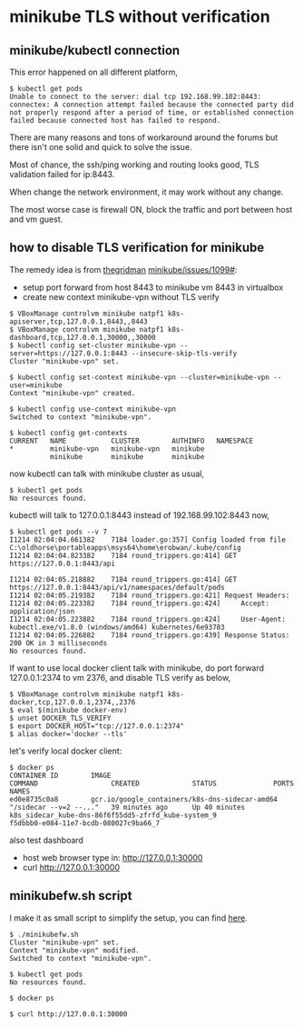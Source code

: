 # minikube TLS without verification

## minikube/kubectl connection
This error happened on all different platform,   
```
$ kubectl get pods
Unable to connect to the server: dial tcp 192.168.99.102:8443: connectex: A connection attempt failed because the connected party did not properly respond after a period of time, or established connection failed because connected host has failed to respond.
```

There are many reasons and tons of workaround around the forums but there isn't one solid and quick to solve the issue. 

Most of chance, the ssh/ping working and routing looks good, TLS validation failed for ip:8443.

When change the network environment, it may work without any change.

The most worse case is firewall ON, block the traffic and port between host and vm guest.

## how to disable TLS verification for minikube
The remedy idea is from [thegridman](https://github.com/thegridman) [minikube/issues/1099#](https://github.com/kubernetes/minikube/issues/1099#issuecomment-299277514):

- setup port forward from host 8443 to minikube vm 8443 in virtualbox
- create new context minikube-vpn without TLS verify

```
$ VBoxManage controlvm minikube natpf1 k8s-apiserver,tcp,127.0.0.1,8443,,8443
$ VBoxManage controlvm minikube natpf1 k8s-dashboard,tcp,127.0.0.1,30000,,30000
$ kubectl config set-cluster minikube-vpn --server=https://127.0.0.1:8443 --insecure-skip-tls-verify
Cluster "minikube-vpn" set.

$ kubectl config set-context minikube-vpn --cluster=minikube-vpn --user=minikube
Context "minikube-vpn" created.

$ kubectl config use-context minikube-vpn
Switched to context "minikube-vpn".

$ kubectl config get-contexts
CURRENT   NAME           CLUSTER        AUTHINFO   NAMESPACE
*         minikube-vpn   minikube-vpn   minikube
          minikube       minikube       minikube
```
now kubectl can talk with minikube cluster as usual, 
```
$ kubectl get pods
No resources found.
```
kubectl will talk to 127.0.0.1:8443 instead of 192.168.99.102:8443 now, 
```
$ kubectl get pods --v 7
I1214 02:04:04.661382    7184 loader.go:357] Config loaded from file C:\oldhorse\portableapps\msys64\home\erobwan/.kube/config
I1214 02:04:04.823382    7184 round_trippers.go:414] GET https://127.0.0.1:8443/api

I1214 02:04:05.218882    7184 round_trippers.go:414] GET https://127.0.0.1:8443/api/v1/namespaces/default/pods
I1214 02:04:05.219382    7184 round_trippers.go:421] Request Headers:
I1214 02:04:05.223382    7184 round_trippers.go:424]     Accept: application/json
I1214 02:04:05.223882    7184 round_trippers.go:424]     User-Agent: kubectl.exe/v1.8.0 (windows/amd64) kubernetes/6e93783
I1214 02:04:05.226882    7184 round_trippers.go:439] Response Status: 200 OK in 3 milliseconds
No resources found.
```
If want to use local docker client talk with minikube, do port forward 127.0.0.1:2374 to vm 2376, and disable TLS verify as below,   
```
$ VBoxManage controlvm minikube natpf1 k8s-docker,tcp,127.0.0.1,2374,,2376
$ eval $(minikube docker-env) 
$ unset DOCKER_TLS_VERIFY
$ export DOCKER_HOST="tcp://127.0.0.1:2374"
$ alias docker='docker --tls' 
```
let's verify local docker client:
```
$ docker ps
CONTAINER ID        IMAGE                                                  COMMAND                  CREATED             STATUS              PORTS               NAMES                                              
ed0e8735c0a8        gcr.io/google_containers/k8s-dns-sidecar-amd64         "/sidecar --v=2 --..."   39 minutes ago      Up 40 minutes                           k8s_sidecar_kube-dns-86f6f55dd5-zfrfd_kube-system_9
f5dbbb0-e084-11e7-bcdb-080027c9ba66_7                                          
``` 
also test dashboard
- host web browser type in: http://127.0.0.1:30000
- curl http://127.0.0.1:30000

## minikubefw.sh script

I make it as small script to simplify the setup, you can find [here](https://github.com/robertluwang/docker-hands-on-guide/blob/master/minikubefw.sh).

```
$ ./minikubefw.sh
Cluster "minikube-vpn" set.
Context "minikube-vpn" modified.
Switched to context "minikube-vpn".

$ kubectl get pods
No resources found.

$ docker ps

$ curl http://127.0.0.1:30000

```



